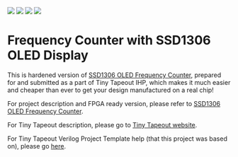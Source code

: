 ![](../../workflows/gds/badge.svg) ![](../../workflows/docs/badge.svg) ![](../../workflows/test/badge.svg) ![](../../workflows/fpga/badge.svg)

# Frequency Counter with SSD1306 OLED Display

This is hardened version of [SSD1306 OLED Frequency Counter](https://github.com/embelon/ssd1306_oled_frequency_counter/), prepared for and submitted as a part of Tiny Tapeout IHP, which makes it much easier and cheaper than ever to get your design manufactured on a real chip!

For project description and FPGA ready version, please refer to [SSD1306 OLED Frequency Counter](https://github.com/embelon/ssd1306_oled_frequency_counter/).

For Tiny Tapeout description, please go to [Tiny Tapeout website](https://tinytapeout.com/).

For Tiny Tapeout Verilog Project Template help (that this project was based on), please go [here](https://github.com/TinyTapeout/tinytapeout-ihp-0p2).
